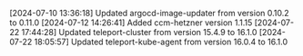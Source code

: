 [2024-07-10 13:36:18] Updated argocd-image-updater from version 0.10.2 to 0.11.0
[2024-07-12 14:26:41] Added ccm-hetzner version 1.1.15
[2024-07-22 17:44:28] Updated teleport-cluster from version 15.4.9 to 16.1.0
[2024-07-22 18:05:57] Updated teleport-kube-agent from version 16.0.4 to 16.1.0
